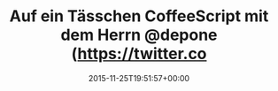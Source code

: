 ---
retweeted: false
source: <a href="https://about.twitter.com/products/tweetdeck" rel="nofollow">TweetDeck</a>
entities:
  hashtags: []
  symbols: []
  user_mentions:
  - name: depone
    screen_name: depone
    indices:
    - '44'
    - '51'
    id_str: '5008851'
    id: '5008851'
  urls: []
display_text_range:
- '0'
- '52'
favorite_count: '5'
id_str: '669604456879808512'
truncated: false
retweet_count: '0'
id: '669604456879808512'
created_at: Wed Nov 25 19:51:57 +0000 2015
favorited: false
full_text: Auf ein Tässchen CoffeeScript mit dem Herrn [@depone](https://twitter.com/depone).
lang: de
tags:
- pesos/twitter
date: '2015-11-25T19:51:57+00:00'
src: https://twitter.com/bascht/status/669604456879808512
original_url: https://twitter.com/bascht/status/669604456879808512
type: twitter_tweet
text: Auf ein Tässchen CoffeeScript mit dem Herrn [@depone](https://twitter.com/depone).
title: Auf ein Tässchen CoffeeScript mit dem Herrn @depone (https://twitter.co

---